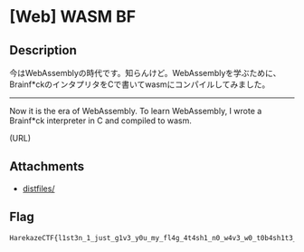 # [Web] WASM BF
## Description
今はWebAssemblyの時代です。知らんけど。WebAssemblyを学ぶために、Brainf*ckのインタプリタをCで書いてwasmにコンパイルしてみました。

---

Now it is the era of WebAssembly. To learn WebAssembly, I wrote a Brainf*ck interpreter in C and compiled to wasm.

(URL)

## Attachments
- [distfiles/](distfiles/)

## Flag
```
HarekazeCTF{l1st3n_1_just_g1v3_y0u_my_fl4g_4t4sh1_n0_w4v3_w0_t0b4sh1t3_m1ruk4r4}
```
